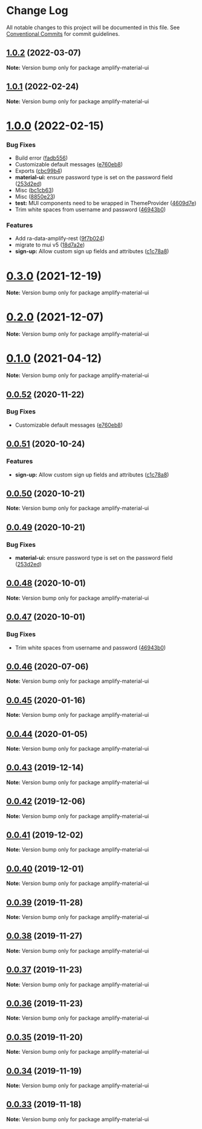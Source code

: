 # Change Log

All notable changes to this project will be documented in this file.
See [Conventional Commits](https://conventionalcommits.org) for commit guidelines.

## [1.0.2](https://github.com/hupe1980/amplify-material-ui/compare/v1.0.1...v1.0.2) (2022-03-07)

**Note:** Version bump only for package amplify-material-ui





## [1.0.1](https://github.com/hupe1980/amplify-material-ui/compare/v1.0.0...v1.0.1) (2022-02-24)

**Note:** Version bump only for package amplify-material-ui





# [1.0.0](https://github.com/hupe1980/amplify-material-ui/compare/v0.0.17...v1.0.0) (2022-02-15)


### Bug Fixes

* Build error ([fadb556](https://github.com/hupe1980/amplify-material-ui/commit/fadb556ac46e21823273cb8373f64b0b4da6f432))
* Customizable default messages ([e760eb8](https://github.com/hupe1980/amplify-material-ui/commit/e760eb819498272ea64e7a828aaf62c267086eee))
* Exports ([cbc99b4](https://github.com/hupe1980/amplify-material-ui/commit/cbc99b4d01cfecbb0687636bc1e3fee3c7f98ae5))
* **material-ui:** ensure password type is set on the password field ([253d2ed](https://github.com/hupe1980/amplify-material-ui/commit/253d2ed9b149870c839a1ab9d1fe1828a7374f12))
* Misc ([bc1cb63](https://github.com/hupe1980/amplify-material-ui/commit/bc1cb634ef69e77f937dcd0ced6aa4672e07d6c5))
* Misc ([8850e23](https://github.com/hupe1980/amplify-material-ui/commit/8850e233dfee90f530362a677ad3f47b1b6307d0))
* **test:** MUI components need to be wrapped in ThemeProvider ([4609d7e](https://github.com/hupe1980/amplify-material-ui/commit/4609d7e8cae10c06acec05ea955f0bd977681017))
* Trim white spaces from username and password ([46943b0](https://github.com/hupe1980/amplify-material-ui/commit/46943b048786e484775f1e9e07a2817b8a9d104f))


### Features

* Add ra-data-amplify-rest ([9f7b024](https://github.com/hupe1980/amplify-material-ui/commit/9f7b024f6467356f736226c14ba47713b4af3dea))
* migrate to mui v5 ([18d7a2e](https://github.com/hupe1980/amplify-material-ui/commit/18d7a2ea1c5ed5dc52e2d5d9992f7329c8138ccc))
* **sign-up:** Allow custom sign up fields and attributes ([c1c78a8](https://github.com/hupe1980/amplify-material-ui/commit/c1c78a8e08b031d92123940d98209678b6555c30))





# [0.3.0](https://github.com/hupe1980/amplify-material-ui/compare/amplify-material-ui@0.2.0...amplify-material-ui@0.3.0) (2021-12-19)

**Note:** Version bump only for package amplify-material-ui





# [0.2.0](https://github.com/hupe1980/amplify-material-ui/compare/amplify-material-ui@0.1.0...amplify-material-ui@0.2.0) (2021-12-07)

**Note:** Version bump only for package amplify-material-ui





# [0.1.0](https://github.com/hupe1980/amplify-material-ui/compare/amplify-material-ui@0.0.52...amplify-material-ui@0.1.0) (2021-04-12)

**Note:** Version bump only for package amplify-material-ui





## [0.0.52](https://github.com/hupe1980/amplify-material-ui/compare/amplify-material-ui@0.0.51...amplify-material-ui@0.0.52) (2020-11-22)


### Bug Fixes

* Customizable default messages ([e760eb8](https://github.com/hupe1980/amplify-material-ui/commit/e760eb819498272ea64e7a828aaf62c267086eee))





## [0.0.51](https://github.com/hupe1980/amplify-material-ui/compare/amplify-material-ui@0.0.50...amplify-material-ui@0.0.51) (2020-10-24)


### Features

* **sign-up:** Allow custom sign up fields and attributes ([c1c78a8](https://github.com/hupe1980/amplify-material-ui/commit/c1c78a8e08b031d92123940d98209678b6555c30))





## [0.0.50](https://github.com/hupe1980/amplify-material-ui/compare/amplify-material-ui@0.0.49...amplify-material-ui@0.0.50) (2020-10-21)

**Note:** Version bump only for package amplify-material-ui





## [0.0.49](https://github.com/hupe1980/amplify-material-ui/compare/amplify-material-ui@0.0.48...amplify-material-ui@0.0.49) (2020-10-21)


### Bug Fixes

* **material-ui:** ensure password type is set on the password field ([253d2ed](https://github.com/hupe1980/amplify-material-ui/commit/253d2ed9b149870c839a1ab9d1fe1828a7374f12))





## [0.0.48](https://github.com/hupe1980/amplify-material-ui/compare/amplify-material-ui@0.0.47...amplify-material-ui@0.0.48) (2020-10-01)

**Note:** Version bump only for package amplify-material-ui





## [0.0.47](https://github.com/hupe1980/amplify-material-ui/compare/amplify-material-ui@0.0.46...amplify-material-ui@0.0.47) (2020-10-01)


### Bug Fixes

* Trim white spaces from username and password ([46943b0](https://github.com/hupe1980/amplify-material-ui/commit/46943b048786e484775f1e9e07a2817b8a9d104f))





## [0.0.46](https://github.com/hupe1980/amplify-material-ui/compare/amplify-material-ui@0.0.45...amplify-material-ui@0.0.46) (2020-07-06)

**Note:** Version bump only for package amplify-material-ui





## [0.0.45](https://github.com/hupe1980/amplify-material-ui/compare/amplify-material-ui@0.0.44...amplify-material-ui@0.0.45) (2020-01-16)

**Note:** Version bump only for package amplify-material-ui





## [0.0.44](https://github.com/hupe1980/amplify-material-ui/compare/amplify-material-ui@0.0.43...amplify-material-ui@0.0.44) (2020-01-05)

**Note:** Version bump only for package amplify-material-ui





## [0.0.43](https://github.com/hupe1980/amplify-material-ui/compare/amplify-material-ui@0.0.42...amplify-material-ui@0.0.43) (2019-12-14)

**Note:** Version bump only for package amplify-material-ui





## [0.0.42](https://github.com/hupe1980/amplify-material-ui/compare/amplify-material-ui@0.0.41...amplify-material-ui@0.0.42) (2019-12-06)

**Note:** Version bump only for package amplify-material-ui





## [0.0.41](https://github.com/hupe1980/amplify-material-ui/compare/amplify-material-ui@0.0.40...amplify-material-ui@0.0.41) (2019-12-02)

**Note:** Version bump only for package amplify-material-ui





## [0.0.40](https://github.com/hupe1980/amplify-material-ui/compare/amplify-material-ui@0.0.39...amplify-material-ui@0.0.40) (2019-12-01)

**Note:** Version bump only for package amplify-material-ui





## [0.0.39](https://github.com/hupe1980/amplify-material-ui/compare/amplify-material-ui@0.0.38...amplify-material-ui@0.0.39) (2019-11-28)

**Note:** Version bump only for package amplify-material-ui





## [0.0.38](https://github.com/hupe1980/amplify-material-ui/compare/amplify-material-ui@0.0.37...amplify-material-ui@0.0.38) (2019-11-27)

**Note:** Version bump only for package amplify-material-ui





## [0.0.37](https://github.com/hupe1980/amplify-material-ui/compare/amplify-material-ui@0.0.36...amplify-material-ui@0.0.37) (2019-11-23)

**Note:** Version bump only for package amplify-material-ui





## [0.0.36](https://github.com/hupe1980/amplify-material-ui/compare/amplify-material-ui@0.0.35...amplify-material-ui@0.0.36) (2019-11-23)

**Note:** Version bump only for package amplify-material-ui





## [0.0.35](https://github.com/hupe1980/amplify-material-ui/compare/amplify-material-ui@0.0.34...amplify-material-ui@0.0.35) (2019-11-20)

**Note:** Version bump only for package amplify-material-ui





## [0.0.34](https://github.com/hupe1980/amplify-material-ui/compare/amplify-material-ui@0.0.33...amplify-material-ui@0.0.34) (2019-11-19)

**Note:** Version bump only for package amplify-material-ui





## [0.0.33](https://github.com/hupe1980/amplify-material-ui/compare/amplify-material-ui@0.0.32...amplify-material-ui@0.0.33) (2019-11-18)

**Note:** Version bump only for package amplify-material-ui
